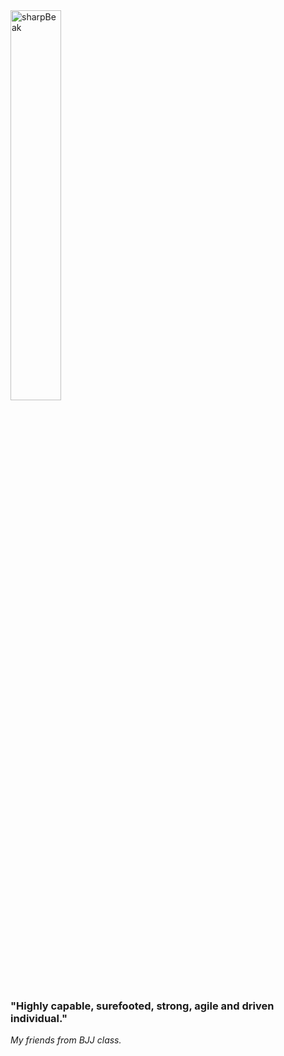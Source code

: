<img src='/lake1.jpg' alt='sharpBeak' width="40%" height="40%"/>

### "Highly capable, surefooted, strong, agile and driven individual." 
_My friends from BJJ class._


